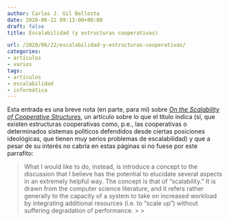 ```yaml
---
author: Carlos J. Gil Bellosta
date: 2020-06-22 09:13:00+00:00
draft: false
title: Escalabilidad (y estructuras cooperativas)

url: /2020/06/22/escalabilidad-y-estructuras-cooperativas/
categories:
- artículos
- varios
tags:
- artículos
- escalabilidad
- informática
---
```





Esta entrada es una breve nota (en parte, para mí) sobre _[On the Scalability of Cooperative Structures](https://www.academia.edu/23393102/On_the_Scalability_of_Cooperative_Structures_Remarks_on_G._A._Cohen_Why_Not_Socialism)_, un artículo sobre lo que el título indica (sí, que existen estructuras cooperativas como, p.e., las cooperativas o determinados sistemas políticos defendidos desde ciertas posiciones ideológicas, que tienen muy serios problemas de escalabilidad) y que a pesar de su interés no cabría en estas páginas si no fuese por este parrafito:







<blockquote>What I would like to do, instead, is introduce a concept to the discussion that I believe has the potential to elucidate several aspects in an extremely helpful way. The concept is that of “scalability.” It is drawn from the computer science literature, and it refers rather generally to the capacity of a system to take on increased workload by integrating additional resources (i.e. to “scale up”) without suffering degradation of performance.
>
> </blockquote>









